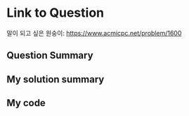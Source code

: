 # Link to Question

말이 되고 싶은 원숭이: https://www.acmicpc.net/problem/1600

## Question Summary

## My solution summary

## My code
